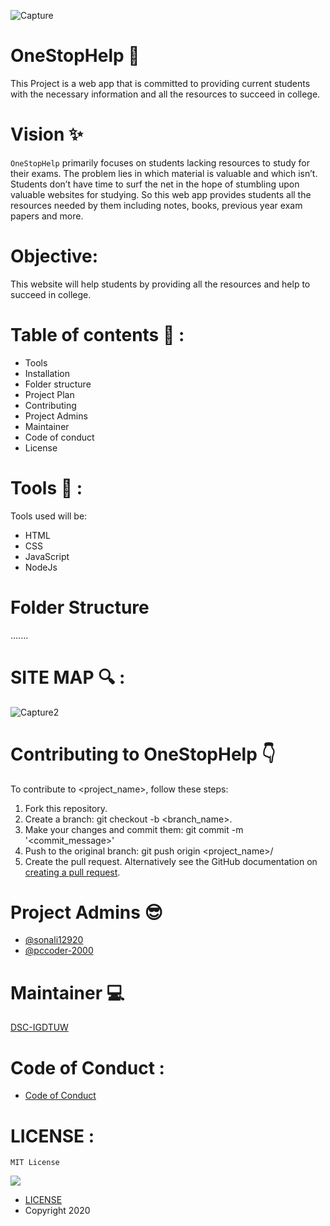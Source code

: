 ![Capture](https://user-images.githubusercontent.com/55687908/95570511-a65b7e80-0a44-11eb-9e86-76dc4fb058d4.PNG)

# OneStopHelp :handshake:

This Project is a web app that is committed to providing current students with the necessary information and all the resources to succeed in college. 

# Vision  :sparkles:
`OneStopHelp` primarily focuses on students lacking resources to study for their exams. The problem lies in which material is valuable and which isn’t. Students don’t have time to surf the net in the hope of stumbling upon valuable websites for studying. So this web app provides students all the resources needed by them including notes, books, previous year exam papers and more.

# Objective:
This website will help students by providing all the resources and help to succeed in college.

# Table of contents :bookmark_tabs: :

*	Tools 
*	Installation
*	Folder structure
*	Project Plan 
*	Contributing 
*	Project Admins
*	Maintainer
* Code of conduct 
* License

# Tools :wrench: :

Tools used will be:
* HTML
* CSS
* JavaScript
* NodeJs


# Folder Structure
.......

# SITE MAP :mag: :
![Capture2](https://user-images.githubusercontent.com/55687908/95570561-bb381200-0a44-11eb-8f3f-8823674cf091.PNG)


# Contributing to OneStopHelp :point_down:
To contribute to <project_name>, follow these steps:

1. Fork this repository.
2. Create a branch: git checkout -b <branch_name>.
3. Make your changes and commit them: git commit -m '<commit_message>'
4. Push to the original branch: git push origin <project_name>/<location>
5. Create the pull request.
Alternatively see the GitHub documentation on [creating a pull request](https://docs.github.com/en/free-pro-team@latest/github/collaborating-with-issues-and-pull-requests/creating-a-pull-request).

# Project Admins :sunglasses:
* [@sonali12920](https://github.com/Sonali12920)
* [@pccoder-2000](https://github.com/pccoder-2000)

# Maintainer :computer:
[DSC-IGDTUW](https://github.com/dscigdtuw)
# Code of Conduct :
* [Code of Conduct](https://github.com/dscigdtuw/WebD/blob/master/OneStopHelp/CODE_OF_CONDUCT.md)

# LICENSE :
`MIT License`

![](https://camo.githubusercontent.com/87df8c3c71a2e199d14376508b126c1b71e68ef0/68747470733a2f2f6d656469612e67697068792e636f6d2f6d656469612f78555047634a4779384939323879496c41512f67697068792e676966)

* [LICENSE](https://github.com/dscigdtuw/WebD/blob/master/OneStopHelp/LICENSE)
* Copyright 2020 


